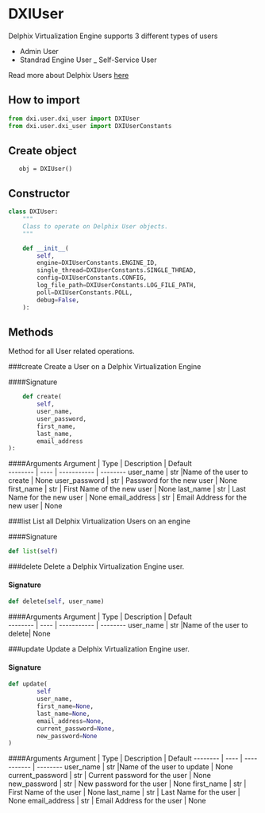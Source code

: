 # DXIUser

Delphix Virtualization Engine supports 3 different types of users
- Admin User
- Standrad Engine User
  _ Self-Service User

Read more about Delphix Users [here](https://docs.delphix.com/docs/configuration/user-and-authentication-management/users-and-groups)


How to import
------------- 
```python
from dxi.user.dxi_user import DXIUser
from dxi.user.dxi_user import DXIUserConstants
```

Create object
-------------
```
   obj = DXIUser() 
```

Constructor
-------------
```python
class DXIUser:
    """
    Class to operate on Delphix User objects.
    """

    def __init__(
        self,
        engine=DXIUserConstants.ENGINE_ID,
        single_thread=DXIUserConstants.SINGLE_THREAD,
        config=DXIUserConstants.CONFIG,
        log_file_path=DXIUserConstants.LOG_FILE_PATH,
        poll=DXIUserConstants.POLL,
        debug=False,
    ):
```

Methods
-------------
Method for all User related operations.  

###create 
Create a User on a Delphix Virtualization Engine

####Signature
```python
    def create(
        self,
        user_name,
        user_password,
        first_name,
        last_name,
        email_address
):
```

####Arguments
Argument | Type | Description | Default    
-------- | ---- | ----------- | -------- 
user_name | str |Name of the user to create  | None
user_password | str | Password for the new user | None
first_name | str | First Name of the new user | None
last_name | str | Last Name for the new user | None
email_address | str | Email Address for the new user | None

###list 
List all Delphix Virtualization Users on an engine

####Signature
```python
def list(self)
```

###delete 
Delete a Delphix Virtualization Engine user.

#### Signature
```python
def delete(self, user_name)
```

####Arguments
Argument | Type | Description | Default    
-------- | ---- | ----------- | -------- 
user_name | str |Name of the user to delete| None

###update
Update a Delphix Virtualization Engine user.

#### Signature
```python
def update(
        self
        user_name,
        first_name=None,
        last_name=None,
        email_address=None,
        current_password=None,
        new_password=None
)
```

####Arguments
Argument | Type | Description | Default
-------- | ---- | ----------- | -------- 
user_name | str |Name of the user to update  | None
current_password | str | Current password for the user | None
new_password | str | New password for the user | None
first_name | str | First Name of the user | None
last_name | str | Last Name for the user | None
email_address | str | Email Address for the user | None

